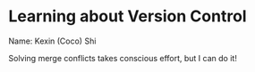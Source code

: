 # Learning about Version Control
Name: Kexin (Coco) Shi 

Solving merge conflicts takes conscious effort, but I can do it!
